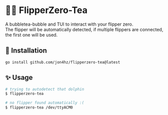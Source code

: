 # 🐬🧋 FlipperZero-Tea

A bubbletea-bubble and TUI to interact with your flipper zero.  
The flipper will be automatically detected, if multiple flippers are connected, the first one will be used.

## 🚀 Installation
```
go install github.com/jon4hz/flipperzero-tea@latest
```

## ✨ Usage
```bash
# trying to autodetect that dolphin
$ flipperzero-tea

# no flipper found automatically :(
$ flipperzero-tea /dev/ttyACM0
```
